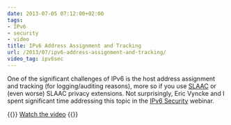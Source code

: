 ```yaml
---
date: 2013-07-05 07:12:00+02:00
tags:
- IPv6
- security
- video
title: IPv6 Address Assignment and Tracking
url: /2013/07/ipv6-address-assignment-and-tracking/
video_tag: ipv6sec
---
```

One of the significant challenges of IPv6 is the host address assignment and tracking (for logging/auditing reasons), more so if you use [SLAAC](/2011/10/ipv6-stateless-autoconfiguration-101/) or (even worse) SLAAC privacy extensions. Not surprisingly, Eric Vyncke and I spent significant time addressing this topic in the [IPv6 Security](http://www.ipspace.net/IPv6_security) webinar.

{{<jump>}}
[Watch the video](http://demo.ipspace.net/get/D6%20-%20Address%20Assignment%20Tracking.mp4)
{{</jump>}}
